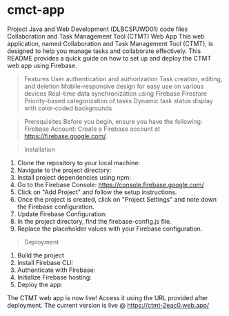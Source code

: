 # cmct-app
Project Java and Web Development (DLBCSPJWD01) code files
Collaboration and Task Management Tool (CTMT) Web App
This web application, named Collaboration and Task Management Tool (CTMT), is designed to help you manage tasks and collaborate effectively. This README provides a quick guide on how to set up and deploy the CTMT web app using Firebase.


> Features
User authentication and authorization
Task creation, editing, and deletion
Mobile-responsive design for easy use on various devices
Real-time data synchronization using Firebase Firestore
Priority-based categorization of tasks
Dynamic task status display with color-coded backgrounds


> Prerequisites
Before you begin, ensure you have the following:
Firebase Account: Create a Firebase account at https://firebase.google.com/.

> Installation
1. Clone the repository to your local machine:
2. Navigate to the project directory:
3. Install project dependencies using npm:
4. Go to the Firebase Console: https://console.firebase.google.com/
5. Click on "Add Project" and follow the setup instructions.
6. Once the project is created, click on "Project Settings" and note down the Firebase configuration.
7. Update Firebase Configuration:
8. In the project directory, find the firebase-config.js file.
9. Replace the placeholder values with your Firebase configuration.

> Deployment
1. Build the project
2. Install Firebase CLI:
3. Authenticate with Firebase:
4. Initialize Firebase hosting:
5. Deploy the app:

The CTMT web app is now live! Access it using the URL provided after deployment.
The current version is live @ https://ctmt-2eac0.web.app/
